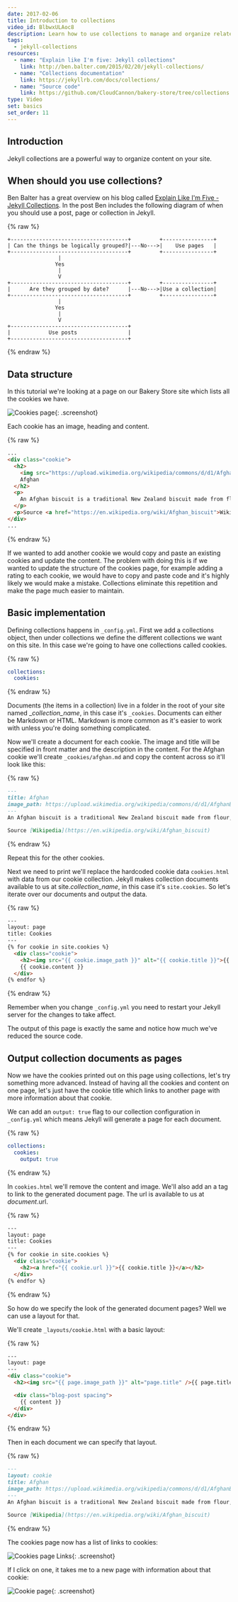 ```yaml
---
date: 2017-02-06
title: Introduction to collections
video_id: BlbwxULAoc8
description: Learn how to use collections to manage and organize related content
tags:
  - jekyll-collections
resources:
  - name: "Explain like I'm five: Jekyll collections"
    link: http://ben.balter.com/2015/02/20/jekyll-collections/
  - name: "Collections documentation"
    link: https://jekyllrb.com/docs/collections/
  - name: "Source code"
    link: https://github.com/CloudCannon/bakery-store/tree/collections
type: Video
set: basics
set_order: 11
---
```


## Introduction

Jekyll collections are a powerful way to organize content on your site.

## When should you use collections?

Ben Balter has a great overview on his blog called [Explain Like I'm Five - Jekyll Collections](http://ben.balter.com/2015/02/20/jekyll-collections/). In the post Ben includes the following diagram of when you should use a post, page or collection in Jekyll.

{% raw %}
~~~text
+-------------------------------------+         +----------------+
| Can the things be logically grouped?|---No--->|    Use pages   |
+-------------------------------------+         +----------------+
                |
               Yes
                |
                V
+-------------------------------------+         +----------------+
|      Are they grouped by date?      |---No--->|Use a collection|
+-------------------------------------+         +----------------+
                |
               Yes
                |
                V
+-------------------------------------+
|            Use posts                |
+-------------------------------------+
~~~
{% endraw %}

## Data structure

In this tutorial we're looking at a page on our Bakery Store site which lists all the cookies we have.

![Cookies page](/images/tutorials/intro-to-collections/cookies-page.png){: .screenshot}

Each cookie has an image, heading and content.

{% raw %}
~~~html
...
<div class="cookie">
  <h2>
    <img src="https://upload.wikimedia.org/wikipedia/commons/d/d1/AfghanBiscuit.jpg" alt="Afghan">
    Afghan
  </h2>
  <p>
    An Afghan biscuit is a traditional New Zealand biscuit made from flour, butter, cornflakes, sugar and cocoa powder, topped with chocolate icing and a half walnut. The recipe[1] has a high proportion of butter, and relatively low sugar, and no leavening (rising agent), giving it a soft, dense and rich texture, with crunchiness from the cornflakes, rather than from a high sugar content. The high butter content gives a soft melt-in-the-mouth texture, and the sweetness of the icing offsets the low sugar and the cocoa bitterness. The origin of the recipe and the derivation of the name are unknown, but the recipe has appeared in many editions of the influential New Zealand Edmonds Cookery Book.
  </p>
  <p>Source <a href="https://en.wikipedia.org/wiki/Afghan_biscuit">Wikipedia</a></p>
</div>
...
~~~
{% endraw %}

If we wanted to add another cookie we would copy and paste an existing cookies and update the content. The problem with doing this is if we wanted to update the structure of the cookies page, for example adding a rating to each cookie, we would have to copy and paste code and it's highly likely we would make a mistake. Collections eliminate this repetition and make the page much easier to maintain.

## Basic implementation

Defining collections happens in `_config.yml`. First we add a collections object, then under collections we define the different collections we want on this site. In this case we're going to have one collections called cookies.

{% raw %}
~~~yaml
collections:
  cookies:
~~~
{% endraw %}

Documents (the items in a collection) live in a folder in the root of your site named _*collection_name*, in this case it's `_cookies`. Documents can either be Markdown or HTML. Markdown is more common as it's easier to work with unless you're doing something complicated.

Now we'll create a document for each cookie. The image and title will be specified in front matter and the description in the content. For the Afghan cookie we'll create `_cookies/afghan.md` and copy the content across so it'll look like this:

{% raw %}
~~~markdown
---
title: Afghan
image_path: https://upload.wikimedia.org/wikipedia/commons/d/d1/AfghanBiscuit.jpg
---
An Afghan biscuit is a traditional New Zealand biscuit made from flour, butter, cornflakes, sugar and cocoa powder, topped with chocolate icing and a half walnut. The recipe[1] has a high proportion of butter, and relatively low sugar, and no leavening (rising agent), giving it a soft, dense and rich texture, with crunchiness from the cornflakes, rather than from a high sugar content. The high butter content gives a soft melt-in-the-mouth texture, and the sweetness of the icing offsets the low sugar and the cocoa bitterness. The origin of the recipe and the derivation of the name are unknown, but the recipe has appeared in many editions of the influential New Zealand Edmonds Cookery Book.

Source [Wikipedia](https://en.wikipedia.org/wiki/Afghan_biscuit)
~~~
{% endraw %}

Repeat this for the other cookies.

Next we need to print we'll replace the hardcoded cookie data `cookies.html` with data from our cookie collection. Jekyll makes collection documents available to us at site.*collection_name*, in this case it's `site.cookies`. So let's iterate over our documents and output the data.

{% raw %}
~~~html
---
layout: page
title: Cookies
---
{% for cookie in site.cookies %}
  <div class="cookie">
    <h2><img src="{{ cookie.image_path }}" alt="{{ cookie.title }}">{{ cookie.title }}</a></h2>
    {{ cookie.content }}
  </div>
{% endfor %}
~~~
{% endraw %}

Remember when you change `_config.yml` you need to restart your Jekyll server for the changes to take affect.

The output of this page is exactly the same and notice how much we've reduced the source code.

## Output collection documents as pages

Now we have the cookies printed out on this page using collections, let's try something more advanced. Instead of having all the cookies and content on one page, let's just have the cookie title which links to another page with more information about that cookie.

We can add an `output: true` flag to our collection configuration in `_config.yml` which means Jekyll will generate a page for each document.

{% raw %}
~~~yaml
collections:
  cookies:
    output: true
~~~
{% endraw %}

In `cookies.html` we'll remove the content and image. We'll also add an a tag to link to the generated document page. The url is available to us at *document*.url.

{% raw %}
~~~html
---
layout: page
title: Cookies
---
{% for cookie in site.cookies %}
  <div class="cookie">
    <h2><a href="{{ cookie.url }}">{{ cookie.title }}</a></h2>
  </div>
{% endfor %}
~~~
{% endraw %}

So how do we specify the look of the generated document pages? Well we can use a layout for that.

We'll create `_layouts/cookie.html` with a basic layout:

{% raw %}
~~~html
---
layout: page
---
<div class="cookie">
  <h2><img src="{{ page.image_path }}" alt="page.title" />{{ page.title }}</h2>

  <div class="blog-post spacing">
    {{ content }}
  </div>
</div>
~~~
{% endraw %}

Then in each document we can specify that layout.

{% raw %}
~~~Markdown
---
layout: cookie
title: Afghan
image_path: https://upload.wikimedia.org/wikipedia/commons/d/d1/AfghanBiscuit.jpg
---
An Afghan biscuit is a traditional New Zealand biscuit made from flour, butter, cornflakes, sugar and cocoa powder, topped with chocolate icing and a half walnut. The recipe[1] has a high proportion of butter, and relatively low sugar, and no leavening (rising agent), giving it a soft, dense and rich texture, with crunchiness from the cornflakes, rather than from a high sugar content. The high butter content gives a soft melt-in-the-mouth texture, and the sweetness of the icing offsets the low sugar and the cocoa bitterness. The origin of the recipe and the derivation of the name are unknown, but the recipe has appeared in many editions of the influential New Zealand Edmonds Cookery Book.

Source [Wikipedia](https://en.wikipedia.org/wiki/Afghan_biscuit)
~~~
{% endraw %}

The cookies page now has a list of links to cookies:

![Cookies page Links](/images/tutorials/intro-to-collections/cookies-page-links.png){: .screenshot}

If I click on one, it takes me to a new page with information about that cookie:

![Cookie page](/images/tutorials/intro-to-collections/cookie-page.png){: .screenshot}
